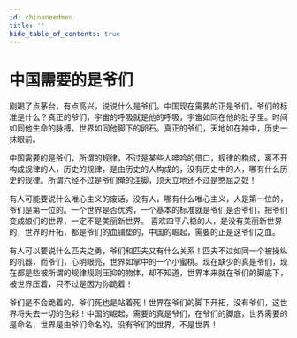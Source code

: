 ```yaml
---
id: chinaneedmen
title: ''
hide_table_of_contents: true
---
```


# 中国需要的是爷们 

刚喝了点茅台，有点高兴，说说什么是爷们。中国现在需要的正是爷们，爷们的标准是什么？真正的爷们，宇宙的呼吸就是他的呼吸，宇宙如同在他的肚子里。时间如同他生命的脉搏，世界如同他脚下的卵石。真正的爷们，天地如在袖中，历史一抹眼前。 

中国需要的是爷们，所谓的规律，不过是某些人呻吟的借口，规律的构成，离不开构成规律的人，历史的规律，是由历史的人构成的，没有历史中的人，哪有什么历史的规律。所谓六经不过是爷们俺的注脚，顶天立地还不过是憋屈之奴！ 

有人可能要说什么唯心主义的废话，没有人，哪有什么唯心主义，人是第一位的，爷们是第一位的。一个世界是否优秀，一个基本的标准就是爷们是否爷们，把爷们变成娘们的世界，一定不是美丽新世界。 
喜欢四平八稳的人，是没有美丽新世界的，世界的开拓，都是爷们的血铺垫的，中国的崛起，需要的正是这爷们之血。 

有人可以要说什么匹夫之勇，爷们和匹夫又有什么关系！匹夫不过如同一个被操纵的机器，而爷们，心明眼亮，世界如掌中的一个小蜜桃。现在缺少的真是爷们，现在都是些被所谓的规律规则压抑的物体，却不知道，世界本来就在爷们的脚底下，被世界压着，只不过是因为你跪着！ 

爷们是不会跪着的，爷们死也是站着死！世界在爷们的脚下开拓，没有爷们，这世界将失去一切的色彩！中国的崛起，需要的真是爷们，在爷们的脚底，世界需要的是命名，世界是由爷们命名的，没有爷们的世界，不是世界！